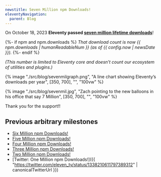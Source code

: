 ```yaml
---
newstitle: Seven Million npm Downloads!
eleventyNavigation:
  parent: Blog
---
```


On October 18, 2023 **Eleventy passed [seven million lifetime downloads](https://npm-stat.com/charts.html?package=%4011ty%2Feleventy&from=2018-01-01&to=2023-10-18)**!

{%- if npm and npm.downloads %} _That download count is now {{ npm.downloads | humanReadableNum }} (as of {{ config.now | newsDate }})._
{%- endif %}

_(This number is limited to Eleventy core and doesn’t count our ecosystem of utilities and plugins.)_

{% image "./src/blog/sevenmilgraph.png", "A line chart showing Eleventy’s downloads per year", [350, 700], "", "100vw" %}

{% image "./src/blog/sevenmil.jpg", "Zach pointing to the new balloons in his office that say 7 Million", [350, 700], "", "100vw" %}

Thank you for the support!!

## Previous arbitrary milestones

- [Six Million npm Downloads!](/blog/six-million/)
- [Five Million npm Downloads!](/blog/five-million/)
- [Four Million npm Downloads!](/blog/four-million/)
- [Three Million npm Downloads!](/blog/three-million/)
- [Two Million npm Downloads!](/blog/2million/)
- [Twitter: One Million npm Downloads!]({{ "https://twitter.com/eleven_ty/status/1338210611797389312" | canonicalTwitterUrl }})
